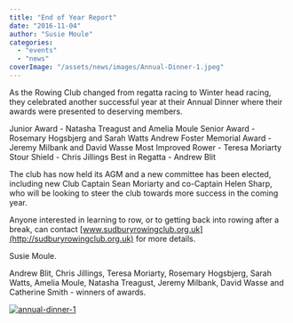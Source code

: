 ```yaml
---
title: "End of Year Report"
date: "2016-11-04"
author: "Susie Moule"
categories: 
  - "events"
  - "news"
coverImage: "/assets/news/images/Annual-Dinner-1.jpeg"
---
```


As the Rowing Club changed from regatta racing to Winter head racing, they celebrated another successful year at their Annual Dinner where their awards were presented to deserving members.

Junior Award - Natasha Treagust and Amelia Moule Senior Award - Rosemary Hogsbjerg and Sarah Watts Andrew Foster Memorial Award - Jeremy Milbank and David Wasse Most Improved Rower - Teresa Moriarty Stour Shield - Chris Jillings Best in Regatta - Andrew Blit

The club has now held its AGM and a new committee has been elected, including new Club Captain Sean Moriarty and co-Captain Helen Sharp, who will be looking to steer the club towards more success in the coming year.

Anyone interested in learning to row, or to getting back into rowing after a break, can contact [www.sudburyrowingclub.org.uk](http://sudburyrowingclub.org.uk) for more details.

Susie Moule.

Andrew Blit, Chris Jillings, Teresa Moriarty, Rosemary Hogsbjerg, Sarah Watts, Amelia Moule, Natasha Treagust, Jeremy Milbank, David Wasse and Catherine Smith - winners of awards.

[![annual-dinner-1](/assets/news/images/Annual-Dinner-1.jpeg)](http://sudburyrowingclub.org.uk/wp-content/uploads/2016/11/Annual-Dinner-1.jpeg)
